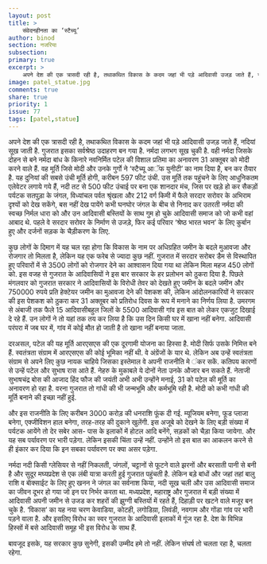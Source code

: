 ```yaml
---
layout: post
title: >
    संवेदनहीनता का ‘स्टैच्यू’
author: binod
section: नजरिया
subsection:
primary: true
excerpt: >
    अपने देश की एक त्रासदी रही है, तथाकथित विकास के कदम जहां भी पड़े आदिवासी उजड़ जाते हैं, नदियां सूख जाती है. गुजरात इसका सर्वश्रेष्ठ उदाहरण बन गया है. नर्मदा लगभग सूख चुकी है. वही नर्मदा जिसके दोहन से बने नर्मदा बांध के किनारे नवनिर्मित पटेल की विशाल प्रतिमा का अनावरण 31 अक्तूबर को मोदी करने वाले हैं.
image: patel_statue.jpg
comments: true
share: true
priority: 1
issue: 77
tags: [patel,statue]
---
```


अपने देश की एक त्रासदी रही है, तथाकथित विकास के कदम जहां भी पड़े आदिवासी उजड़ जाते हैं, नदियां सूख जाती है. गुजरात इसका सर्वश्रेष्ठ उदाहरण बन गया है. नर्मदा लगभग सूख चुकी है. वही नर्मदा जिसके दोहन से बने नर्मदा बांध के किनारे नवनिर्मित पटेल की विशाल प्रतिमा का अनावरण 31 अक्तूबर को मोदी करने वाले हैं. वह मूर्ति जिसे मोदी और उनके गुर्गो ने ‘स्टैच्यू आॅफ युनीटी’ का नाम दिया है, बन कर तैयार है. यह दुनियां की सबसे उंची मूर्ति होगी, करीबन 597 फीट उंची. उस मूर्ति तक पहुंचने के लिए आधुनिकतम एलेवेटर लगाये गये हैं, नदी तट से 500 फीट उंचाई पर बना एक शानदार मंच, जिस पर खड़े हो कर सैकड़ों पर्यटक सतपुड़ा के जंगल, विध्यांचल पर्वत श्रृंखला और 212 वर्ग किमी में फैले सरदार सरोवर के अभिराम दृश्यों को देख सकेंगे, बस नहीं देख पायेंगे कभी घनघोर जंगल के बीच से निनाद कर उतरती नर्मदा की स्वच्छ निर्मल धारा को और उन आदिवासी बस्तियों के साथ गुम हो चुके आदिवासी समाज को जो कभी वहां आबाद थे. पहले वे सरदार सरोवर के निर्माण से उजड़े, फिर कई परिवार ‘श्रेष्ठ भारत भवन’ के लिए कुर्बान हुए और दर्जनों सड़क के चैड़ीकरण के लिए.

कुछ लोगों के दिमाग में यह चल रहा होगा कि विकास के नाम पर अधिग्रहित जमीन के बदले मुआवजा और रोजगार तो मिलता है, लेकिन यह एक फरेब से ज्यादा कुछ नहीं. गुजरात में सरदार सरोबर डैम से विस्थापित हुए परिवारों में से 3500 लोगों को रोजगार देने का आश्वासन दिया गया था लेकिन मिला महज 450 लोगों को. इस वजह से गुजरात के आदिवासियों ने इस बार सरकार के हर प्रलोभन को ठुकरा दिया है. पिछले मंगलवार को गुजरात सरकार ने आदिवासियों के विरोधी तेवर को देखते हुए जमीन के बदले जमीन और 750000 रुपये प्रति हेक्टेयर जमीन का मुआवजा देने की पेशकश की, लेकिन आंदोलनकारियों ने सरकार की इस पेशकश को ठुकरा कर 31 अक्तूबर को प्रतिरोध दिवस के रूप में मनाने का निर्णय लिया है. उमरगम से अंबाजी तक फैले 15 आदिवासीबहुल जिलों के 5500 आदिवासी गांव इस बात को लेकर एकजुट दिखाई दे रहे हैं. उन लोगों ने तो यहां तक तय कर लिया है कि उस दिन किसी घर में खाना नहीं बनेगा. आदिवासी परंपरा में जब घर में, गांव में कोई मौत हो जाती है तो खाना नहीं बनाया जाता.

दरअसल, पटेल की यह मूर्ति आरएसएस की एक दूरगामी योजना का हिस्सा है. मोदी सिर्फ उसके निमित्त बने हैं. स्वतंत्रता संग्राम में आरएसएस की कोई भूमिका नहीं थी. वे अंग्रेंजों के यार थे. लेकिन अब उन्हें स्वतंत्रता संग्राम से अपने लिए कुछ नायक चाहिये जिसका इस्तेमाल वे अपनी राजनीति मे ंकर सकें. कतिपय कारणों से उन्हें पटेल और सुभाष रास आते हैं. नेहरु के मुकाबले ये दोनों नेता उनके औजार बन सकते हैं. नेताजी सुभाषचंद्र बोस की आजाद हिंद फौज की जयंती अभी अभी उन्होंने मनाई, 31 को पटेल की मूर्ति का अनावरण हो रहा है. वरना गुजरात तो गांधी की भी जन्मभूमि और कर्मभूमि रही है. मोदी को कभी गांधी की मूर्ति बनाने की इच्छा नहीं हुई.

और इस राजनीति के लिए करीबन 3000 करोड़ की धनराशि फूंक दी गई. म्यूजियम बनेगा, फूड प्लाजा बनेगा, एक्जीविशन हाल बनेगा, तरह-तरह की दुकाने खुलेंगी. इस अजूबे को देखने के लिए बड़ी संख्या में पर्यटक आयेंगे तो देर सबेर आस- पास के इलाकों में होटल आदि बनेंगे, सड़कों को चैड़ा किया जायेगा. और यह सब पर्यावरण पर भारी पड़ेगा. लेकिन इसकी चिंता उन्हें नहीं. उन्होंने तो इस बात का आकलन करने से ही इंकार कर दिया कि इन सबका पर्यावरण पर क्या असर पड़ेगा.

नर्मदा नदी किसी ग्लेसियर से नहीं निकलती, जंगलों, चट्टानों से फूटने वाले झरनों और बरसाती पानी से बनी है और सुदूर मघ्यप्रदेश से एक लंबी यात्रा करती हुई गुजरात पहुंचती है. लेकिन बड़े बांधों और जहां तहां बालु राशि व बाॅक्साईट के लिए हुए खनन ने जंगल का सर्वनाश किया, नदी सूख चली और उस आदिवासी समाज का जीवन दूभर हो गया जो इन पर निर्भर करता था. मध्यप्रदेश, महाराष्ट्र और गुजरात में बड़ी संख्या में आदिवासी अपनी जमीन से उजड कर शहरों की झुग्गी बस्तियों में रहते हैं, दिहाड़ी पर खटने वाले मजूर बन चुके है. ‘विकास’ का यह नया चरण केवाडिया, कोटही, लगोडिया़, लिवंडी, नवगाम और गोंडा गांव पर भारी पड़ने वाला है. और इसलिए विरोध का स्वर गुजरात के आदिवासी इलाकों में गूंज रहा है. देश के विभिन्न हिस्सों में बसे आदिवासी समूह भी इस विरोध के साथ हैं.

बावजूद इसके, यह सरकार कुछ सुनेगी, इसकी उम्मीद हमे तो नहीं. लेकिन संघर्ष तो चलता रहा है, चलता रहेगा.